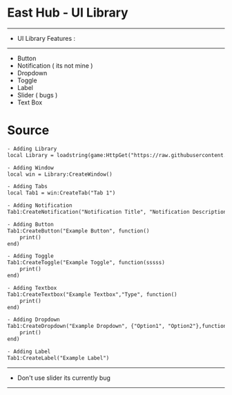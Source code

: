 # East Hub - UI Library

-----------------------
- UI Library Features :
-----------------------

- Button
- Notification ( its not mine )
- Dropdown
- Toggle
- Label
- Slider ( bugs )
- Text Box

# Source

```html
- Adding Library
local Library = loadstring(game:HttpGet("https://raw.githubusercontent.com/Brineeee/Free-Scripts/main/Source"))()
```

```html
- Adding Window
local win = Library:CreateWindow()
```

```html
- Adding Tabs
local Tab1 = win:CreateTab("Tab 1")
```

```html
- Adding Notification
Tab1:CreateNotification("Notification Title", "Notification Description", 10)
```

```html
- Adding Button
Tab1:CreateButton("Example Button", function()
	print()
end)
```

```html 
- Adding Toggle
Tab1:CreateToggle("Example Toggle", function(sssss)
	print()
end)
```

```html
- Adding Textbox
Tab1:CreateTextbox("Example Textbox","Type", function() 
    print() 
end) 
```

```html
- Adding Dropdown
Tab1:CreateDropdown("Example Dropdown", {"Option1", "Option2"},function()
    print() 
end) 
```

```html
- Adding Label
Tab1:CreateLabel("Example Label")
```

-----------------------
- Don't use slider its currently bug
-----------------------

